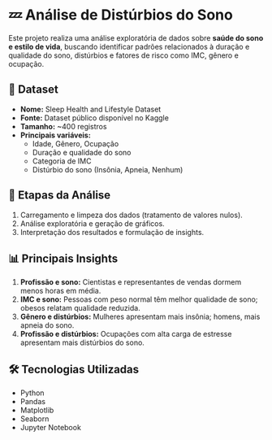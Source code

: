 # 💤 Análise de Distúrbios do Sono

Este projeto realiza uma análise exploratória de dados sobre **saúde do sono e estilo de vida**, buscando identificar padrões relacionados à duração e qualidade do sono, distúrbios e fatores de risco como IMC, gênero e ocupação.

## 📂 Dataset
- **Nome:** Sleep Health and Lifestyle Dataset
- **Fonte:** Dataset público disponível no Kaggle
- **Tamanho:** ~400 registros
- **Principais variáveis:**
  - Idade, Gênero, Ocupação
  - Duração e qualidade do sono
  - Categoria de IMC
  - Distúrbio do sono (Insônia, Apneia, Nenhum)

## 🔎 Etapas da Análise
1. Carregamento e limpeza dos dados (tratamento de valores nulos).
2. Análise exploratória e geração de gráficos.
3. Interpretação dos resultados e formulação de insights.

## 📊 Principais Insights
1. **Profissão e sono:** Cientistas e representantes de vendas dormem menos horas em média.
2. **IMC e sono:** Pessoas com peso normal têm melhor qualidade de sono; obesos relatam qualidade reduzida.
3. **Gênero e distúrbios:** Mulheres apresentam mais insônia; homens, mais apneia do sono.
4. **Profissão e distúrbios:** Ocupações com alta carga de estresse apresentam mais distúrbios do sono.

## 🛠️ Tecnologias Utilizadas
- Python
- Pandas
- Matplotlib
- Seaborn
- Jupyter Notebook

